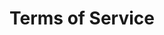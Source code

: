 ---
title: Terms of Service
description: This is a place holder for a wall of legal text everyone (including myself) blindly accepts.
---